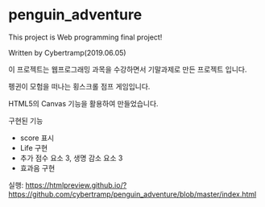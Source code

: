 # penguin_adventure
This project is Web programming final project!

Written by Cybertramp(2019.06.05)

이 프로젝트는 웹프로그래밍 과목을 수강하면서 기말과제로 만든 프로젝트 입니다.



펭귄이 모험을 떠나는 횡스크롤 점프 게임입니다.

HTML5의 Canvas 기능을 활용하여 만들었습니다.

구현된 기능

- score 표시
- Life 구현
- 추가 점수 요소 3, 생명 감소 요소 3
- 효과음 구현



실행: <https://htmlpreview.github.io/?https://github.com/cybertramp/penguin_adventure/blob/master/index.html>